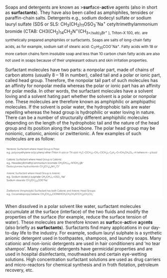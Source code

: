 Soaps and detergents are known as >**surf**ace-**act**ive agents (also in short as **surfactants**). They have also been called as amphiphiles, tensides or paraffin-chain salts. Detergents e.g., sodium dodecyl sulfate or sodium lauryl sulfate (SDS or SLS: CH<sub>3</sub>(CH<sub>2</sub>)<sub>11</sub>OSO<sub>3</sub><sup>–</sup>Na<sup>+</sup> cetyltrimethylammonium bromide (CTAB: CH<subb>3</sub>(CH<sub>2</sub>)<sub>14</sub>CH<sub>2</sub>N<sup>+</sup>(CH<sub>3</sub)<sub>3</sub>Br<sup>+</sup> ), Triton-X 100, etc. are synthetically prepared amphiphiles or surfactants. Soaps are salts of long-chain fatty acids, as for example, sodium salt of stearic acid: C<sub>17</sub>H<sub>35</sub>COO<sup>–</sup>Na<sup>+</sup>. Fatty acids with 18 or more carbon chains form insoluble soap and less than 10 carbon chain fatty acids are also not used in soaps because of their unpleasant odours and skin irritation properties.  

Surfactant molecules have two parts: a nonpolar part, made of chains of carbon atoms (usually 8 – 18 in number), called tail and a polar or ionic part, called head group. Therefore, the nonpolar tail part of such molecules has an affinity for nonpolar media whereas the polar or ionic part has an affinity for polar media. In other words, the surfactant molecules have a solvent loving and a solvent hating part whether the solvent is a polar or nonpolar one. These molecules are therefore known as amphiphilic or amphipathic molecules. If the solvent is polar water, the hydrophobic tails are water repelling whereas the head group is hydrophilic or water loving in nature. There can be a number of structurally different amphiphilic molecules depending on the length of the hydrophobic tail and the nature of the head group and its position along the backbone. The polar head group may be nonionic, cationic, anionic or zwitterionic. A few examples of such molecules are as follow:   

<center><img src="images/image1.png">  </center>  

When dissolved in a polar solvent like water, surfactant molecules accumulate at the surface (interface) of the two fluids and modify the properties of the surface (for example, reduce the surface tension of water). These molecules are therefore known as **surf**ace-**act**ive **a**ge**nts** (also briefly as **surfactants**). Surfactants find many applications in our day-to-day life to the industry. For example, sodium lauryl sulphate is a synthetic anionic detergent used in toothpastes, shampoos, and laundry soaps. Many cationic and non-ionic detergents are used in hair conditioners and ‘no tear shampoo’. Many cationic detergents have germicidal properties and are used in hospital disinfectants, mouthwashes and certain eye-wetting solutions. High concentration surfactant solutions are used as drug carriers and micro-reactors for chemical synthesis and in froth flotation, petroleum recovery, etc.   



